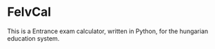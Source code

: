 # FelvCal
This is a Entrance exam calculator, written in Python, for the hungarian education system.
